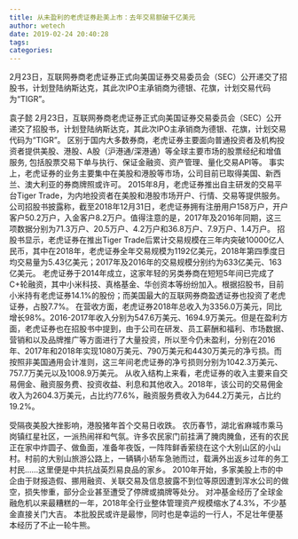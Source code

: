 ```yaml
---
title: 从未盈利的老虎证券赴美上市：去年交易额破千亿美元
author: wetech
date: 2019-02-24 20:40:28
tags: 
categories: 
---
```

2月23日，互联网券商老虎证券正式向美国证券交易委员会（SEC）公开递交了招股书，计划登陆纳斯达克，其此次IPO主承销商为德银、花旗，计划交易代码为“TIGR”。
<!-- more -->
袁子懿
2月23日，互联网券商老虎证券正式向美国证券交易委员会（SEC）公开递交了招股书，计划登陆纳斯达克，其此次IPO主承销商为德银、花旗，计划交易代码为“TIGR”。
区别于国内大多数券商，老虎证券主要面向普通投资者及机构投资者提供美股、港股、A股（沪港通/深港通）等全球主要市场的股票经纪和增值服务, 包括股票交易下单与执行、保证金融资、资产管理、量化交易API等。
事实上，老虎证券的业务主要集中在美股和港股等市场，公司目前已取得美国、新西兰、澳大利亚的券商牌照或许可。
2015年8月，老虎证券推出自主研发的交易平台Tiger Trade，为内地投资者在美股和港股市场开户、行情、交易等提供服务。
公司招股书披露称，截至2018年12月31日，老虎证券拥有注册用户158万户，开户客户50.2万户，入金客户8.2万户。值得注意的是，2017年及2016年同期，这三项数据分别为71.3万户、20.5万户、4.2万户和36.8万户、7.9万户、1.4万户。
招股书显示，老虎证券在推出Tiger Trade后累计交易规模在三年内突破10000亿人民币，其中在2018年，老虎证券全年交易规模为1192亿美元，2018年第四季度日均交易量为5.43亿美元；2017年及2016年的交易规模分别约为633亿美元、163亿美元。
老虎证券于2014年成立，这家年轻的另类券商在短短5年间已完成了C+轮融资，其中小米科技、真格基金、华创资本等纷纷加入。根据招股书，目前小米持有老虎证券14.1%的股份；而美国最大的互联网券商盈透证券也投资了老虎证券，占股7.7%。
在营收方面，老虎证券2018年总收入为3356.0万美元，同比增长98%。2016-2017年收入分别为547.6万美元、1694.9万美元。但是在盈利方面，老虎证券也在招股书中提到，由于公司在研发、员工薪酬和福利、市场数据、营销和以及品牌推广等方面进行了大量投资，所以至今仍未盈利，分别在2016年、2017年和2018年实现1080万美元、790万美元和4430万美元的净亏损。而按照非美国通用会计准则，这三年间老虎证券的净亏损则分别为1042.3万美元、757.7万美元以及1008.9万美元。
从收入结构上来看，老虎证券的收入主要来自交易佣金、融资服务费、投资收益、利息和其他收入。2018年，该公司的交易佣金收入为2604.3万美元，占比约77.6%，融资服务费收入为644.2万美元，占比约19.2%。
 
 
受隔夜美股大挫影响，港股猪年首个交易日收跌。
农历春节，湖北省麻城市乘马岗镇红星社区，一派热闹祥和气氛。许多农民家门前挂满了腌肉腌鱼，还有的农民正在家中炸圆子、做鱼面，准备年夜饭，一阵阵鲜香萦绕在这个大别山区的小山村。村前的大别山旅游公路上，一辆辆小轿车急驰而过，载满外出返乡过年的务工村民……这里便是中共抗战英烈易良品的家乡。
2010年开始，多家美股上市的中企由于财报造假、挪用融资、关联交易及信息披露不到位等原因遭到浑水公司的做空，损失惨重，部分企业甚至遭受了停牌或摘牌等处分。
对冲基金经历了全球金融危机以来最糟糕的一年，2018年全行业整体管理资产规模缩水了4.3%，不少基金直接关门大吉。
本批股民或许是最惨，同时也是幸运的一行人，不足壮年便基本经历了不止一轮牛熊。
